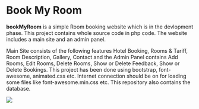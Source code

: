 # Book My Room

<b>bookMyRoom</b> is a simple Room booking website which is in the devlopment phase. This project contains whole source code in php code. The website includes a main site and an admin panel.

Main Site consists of the following features Hotel Booking, Rooms & Tariff, Room Description, Gallery, Contact and the Admin Panel contains Add Rooms, Edit Rooms, Delete Rooms, Show or Delete Feedback, Show or Delete Bookings. This project has been done using bootstrap, font-awesome, animated.css etc. Internet connection should be on for loading some files like font-awesome.min.css etc. This repository also contains the database.

<img src="https://github.com/Subhampreet/Book-My-Room/blob/main/template-main.png" >
